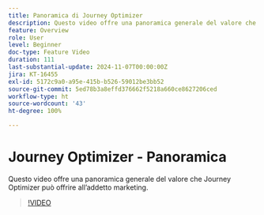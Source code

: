 ```yaml
---
title: Panoramica di Journey Optimizer
description: Questo video offre una panoramica generale del valore che Journey Optimizer (AJO) può offrire all’addetto marketing.
feature: Overview
role: User
level: Beginner
doc-type: Feature Video
duration: 111
last-substantial-update: 2024-11-07T00:00:00Z
jira: KT-16455
exl-id: 5172c9a0-a95e-415b-b526-59012be3bb52
source-git-commit: 5ed78b3a8effd376662f5218a660ce8627206ced
workflow-type: ht
source-wordcount: '43'
ht-degree: 100%

---
```


# Journey Optimizer - Panoramica

Questo video offre una panoramica generale del valore che Journey Optimizer può offrire all’addetto marketing.

>[!VIDEO](https://video.tv.adobe.com/v/3432964/?learn=on)
